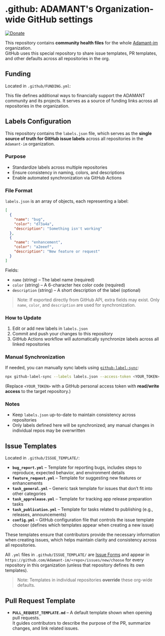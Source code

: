 # .github: ADAMANT's Organization-wide GitHub settings

[![Donate](https://img.shields.io/badge/💖_Donate-adamant.im/donate-green)](https://adamant.im/donate/)

This repository contains **community health files** for the whole [Adamant-im](https://github.com/Adamant-im) organization.  
GitHub uses this special repository to share issue templates, PR templates, and other defaults across all repositories in the org.

## Funding

Located in `.github/FUNDING.yml`:

This file defines additional ways to financially support the ADAMANT community and its projects. It serves as a source of funding links across all repositories in the organization.

## Labels Configuration

This repository contains the `labels.json` file, which serves as the **single source of truth for GitHub issue labels** across all repositories in the `Adamant-im` organization.

### Purpose

- Standardize labels across multiple repositories
- Ensure consistency in naming, colors, and descriptions
- Enable automated synchronization via GitHub Actions

### File Format

`labels.json` is an array of objects, each representing a label:

```json
[
  {
    "name": "bug",
    "color": "d73a4a",
    "description": "Something isn't working"
  },
  {
    "name": "enhancement",
    "color": "a2eeef",
    "description": "New feature or request"
  }
]
```

Fields:

- `name` (string) – The label name (required)
- `color` (string) – A 6-character hex color code (required)
- `description` (string) – A short description of the label (optional)

> Note: If exported directly from GitHub API, extra fields may exist. Only `name`, `color`, and `description` are used for synchronization.

### How to Update

1. Edit or add new labels in `labels.json`
2. Commit and push your changes to this repository
3. GitHub Actions workflow will automatically synchronize labels across all linked repositories

### Manual Synchronization

If needed, you can manually sync labels using [`github-label-sync`](https://github.com/Financial-Times/github-label-sync):

```bash
npx github-label-sync --labels labels.json --access-token <YOUR_TOKEN> owner/repo
```

(Replace `<YOUR_TOKEN>` with a GitHub personal access token with **read/write access** to the target repository.)

### Notes

- Keep `labels.json` up-to-date to maintain consistency across repositories
- Only labels defined here will be synchronized; any manual changes in individual repos may be overwritten

## Issue Templates

Located in `.github/ISSUE_TEMPLATE/`:

- **`bug_report.yml`** – Template for reporting bugs, includes steps to reproduce, expected behavior, and environment details
- **`feature_request.yml`** – Template for suggesting new features or enhancements
- **`task_general.yml`** – Generic task template for issues that don’t fit into other categories
- **`task_apprelease.yml`** – Template for tracking app release preparation tasks
- **`task_publication.yml`** – Template for tasks related to publishing (e.g., releases, announcements)
- **`config.yml`** – GitHub configuration file that controls the issue template chooser (defines which templates appear when creating a new issue)

These templates ensure that contributors provide the necessary information when creating issues, which helps maintain clarity and consistency across all repositories.

All `.yml` files in `.github/ISSUE_TEMPLATE/` are [Issue Forms](https://docs.github.com/en/communities/using-templates-to-encourage-useful-issues-and-pull-requests/configuring-issue-templates-for-your-repository) and appear in `https://github.com/Adamant-im/<repo>/issues/new/choose` for every repository in this organization (unless that repository defines its own templates).

> Note: Templates in individual repositories **override** these org-wide defaults.

## Pull Request Template

- **`PULL_REQUEST_TEMPLATE.md`** – A default template shown when opening pull requests.  
  It guides contributors to describe the purpose of the PR, summarize changes, and link related issues.
